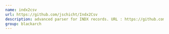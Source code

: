 ```yaml
---
name: indx2csv
url: https://github.com/jschicht/Indx2Csv
description: advanced parser for INDX records. URL : https://github.com/jschicht/Indx2Csv Groups : blackarch blackarch-forensic blackarch-windows
group: blackarch
---
```

